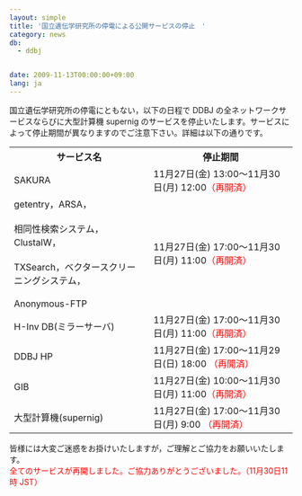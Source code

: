 ```yaml
---
layout: simple
title: '国立遺伝学研究所の停電による公開サービスの停止　'
category: news
db:
  - ddbj


date: 2009-11-13T00:00:00+09:00
lang: ja
---
```


国立遺伝学研究所の停電にともない，以下の日程で DDBJ の全ネットワークサービスならびに大型計算機 supernig のサービスを停止いたします。サービスによって停止期間が異なりますのでご注意下さい。詳細は以下の通りです。

<table>
    <tr>
        <th>サービス名</th>
        <th>停止期間</th>
    </tr>
    <tr>
        <td>SAKURA</td>
        <td>11月27日(金) 13:00～11月30日(月) 12:00<font color="#ff0000">（再開済）</font>
        </td>
    </tr>
    <tr>
        <td>getentry，ARSA，<br> <br>相同性検索システム，ClustalW，<br> <br>TXSearch，ベクタースクリーニングシステム，<br> <br>
            <!--H-Inv DB(ミラーサーバ)，-->Anonymous-FTP
        </td>
        <td>11月27日(金) 17:00～11月30日(月) 11:00<font color="#ff0000">（再開済）</font>
        </td>
    </tr>
    <tr>
        <td> H-Inv DB(ミラーサーバ)</td>
        <td>11月27日(金) 17:00～11月30日(月) 11:00<font color="#ff0000">（再開済）</font>
        </td>
    </tr>
    <tr>
        <td>DDBJ HP</td>
        <td>11月27日(金) 17:00～11月29日(日) 18:00 <font color="#ff0000">（再開済）</font>
        </td>
    </tr>
    <tr>
        <td>GIB</td>
        <td>11月27日(金) 10:00～11月30日(月) 11:00<font color="#ff0000">（再開済）</font>
        </td>
    </tr>
    <tr>
        <td>大型計算機(supernig)</td>
        <td>11月27日(金) 17:00～11月30日(月) 9:00 <font color="#ff0000">（再開済）</font>
        </td>
    </tr>
</table>

<p>皆様には大変ご迷惑をお掛けいたしますが，ご理解とご協力をお願いいたします。<br>
    <font color="#ff0000">全てのサービスが再開しました。ご協力ありがとうございました。（11月30日11時 JST）</font>
</p>
